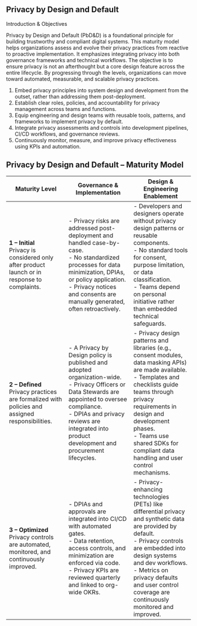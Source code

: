 ## Privacy by Design and Default

Introduction & Objectives

Privacy by Design and Default (PbD&D) is a foundational principle for building trustworthy and compliant digital systems. This maturity model helps organizations assess and evolve their privacy practices from reactive to proactive implementation. It emphasizes integrating privacy into both governance frameworks and technical workflows. The objective is to ensure privacy is not an afterthought but a core design feature across the entire lifecycle. By progressing through the levels, organizations can move toward automated, measurable, and scalable privacy practices.

1. Embed privacy principles into system design and development from the outset, rather than addressing them post-deployment.
2. Establish clear roles, policies, and accountability for privacy management across teams and functions.
3. Equip engineering and design teams with reusable tools, patterns, and frameworks to implement privacy by default.
4. Integrate privacy assessments and controls into development pipelines, CI/CD workflows, and governance reviews.
5. Continuously monitor, measure, and improve privacy effectiveness using KPIs and automation.

## Privacy by Design and Default – Maturity Model

| **Maturity Level** | **Governance & Implementation** | **Design & Engineering Enablement** |
|--------------------|----------------------------------|-------------------------------------|
| **1 – Initial**<br> Privacy is considered only after product launch or in response to complaints. | - Privacy risks are addressed post-deployment and handled case-by-case.<br>- No standardized processes for data minimization, DPIAs, or policy application.<br>- Privacy notices and consents are manually generated, often retroactively. | - Developers and designers operate without privacy design patterns or reusable components.<br>- No standard tools for consent, purpose limitation, or data classification.<br>- Teams depend on personal initiative rather than embedded technical safeguards. |
| **2 – Defined**<br> Privacy practices are formalized with policies and assigned responsibilities. | - A Privacy by Design policy is published and adopted organization-wide.<br>- Privacy Officers or Data Stewards are appointed to oversee compliance.<br>- DPIAs and privacy reviews are integrated into product development and procurement lifecycles. | - Privacy design patterns and libraries (e.g., consent modules, data masking APIs) are made available.<br>- Templates and checklists guide teams through privacy requirements in design and development phases.<br>- Teams use shared SDKs for compliant data handling and user control mechanisms. |
| **3 – Optimized**<br>Privacy controls are automated, monitored, and continuously improved. | - DPIAs and approvals are integrated into CI/CD with automated gates.<br>- Data retention, access controls, and minimization are enforced via code.<br>- Privacy KPIs are reviewed quarterly and linked to org-wide OKRs. | - Privacy-enhancing technologies (PETs) like differential privacy and synthetic data are provided by default.<br>- Privacy controls are embedded into design systems and dev workflows.<br>- Metrics on privacy defaults and user control coverage are continuously monitored and improved. |
